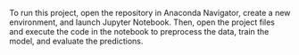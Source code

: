 To run this project, open the repository in Anaconda Navigator, create a new environment, and launch Jupyter Notebook. Then, open the project files and execute the code in the notebook to preprocess the data, train the model, and evaluate the predictions.
